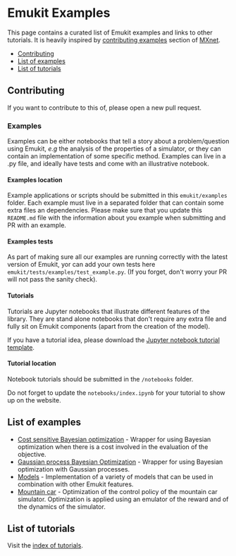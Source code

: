 # Emukit Examples

This page contains a curated list of Emukit examples and links to other tutorials. It is heavily inspired by [contributing
examples](https://github.com/apache/incubator-mxnet/blob/master/example/README.md) section of [MXnet](https://mxnet.apache.org/).
 
  - [Contributing](#contributing)
  - [List of examples](#list-of-examples)
  - [List of tutorials](#list-of-tutorials)


## <a name="Contributing"></a>Contributing
If you want to contribute to this of, please open a new pull request.


### Examples

Examples can be either notebooks that tell a story about a problem/question using Emukit, *e.g* the analysis of the properties of a simulator, or
they can contain an implementation of some specific method. Examples can live in a .py file, and ideally have tests and 
come with an illustrative notebook. 

#### Examples location

Example applications or scripts should be submitted in this `emukit/examples` folder.  Each example must live in a separated 
folder that can contain some extra files an dependencies. Please make sure that you update this `README.md` file with the information 
about you example when submitting and PR with an example.


#### Examples tests

As part of making sure all our examples are running correctly with the latest version of Emukit, yor can add your own tests 
here `emukit/tests/examples/test_example.py`. (If you forget, don't worry your PR will not pass the sanity check).

#### Tutorials

Tutorials are Jupyter notebooks that illustrate different features of the library. They are stand alone notebooks that 
don't require any extra file and fully sit on Emukit components (apart from the creation of the model).

If you have a tutorial idea, please download the [Jupyter notebook tutorial template](https://github.com/amzn/emukit/blob/develop/notebooks/Emukit-tutorial-how-to-write-a-notebook.ipynb).

#### Tutorial location

Notebook tutorials should be submitted in the `/notebooks` folder.

Do not forget to update the `notebooks/index.ipynb` for your tutorial to show up on the website.

## <a name="list-of-examples"></a>List of examples

* [Cost sensitive Bayesian optimization](https://github.com/amzn/emukit/tree/develop/emukit/examples/cost_sensitive_bayesian_optimization) - Wrapper for using Bayesian optimization when there is a cost involved in the evaluation of the objective.
* [Gaussian process Bayesian Optimization](https://github.com/amzn/emukit/tree/develop/emukit/examples/gp_bayesian_optimization) - Wrapper for using Bayesian optimization with Gaussian processes.
* [Models](https://github.com/amzn/emukit/tree/develop/emukit/examples/models) - Implementation of a variety of models that can be used in combination with other Emukit features.
* [Mountain car](https://github.com/amzn/emukit/tree/develop/emukit/examples/emulation_montain_car_simulator) - Optimization of the control policy of the mountain car simulator. Optimization is applied using an emulator of the reward and of the dynamics of the simulator.


## <a name="list-of-tutorials"></a>List of tutorials
Visit the [index of tutorials](http://nbviewer.jupyter.org/github/amzn/emukit/blob/develop/notebooks/index.ipynb).
